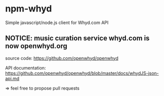 # npm-whyd

Simple javascript/node.js client for Whyd.com API

## NOTICE: music curation service whyd.com is now openwhyd.org

source code: https://github.com/openwhyd/openwhyd

API documentation: https://github.com/openwhyd/openwhyd/blob/master/docs/whydJS-json-api.md

=> feel free to propose pull requests
